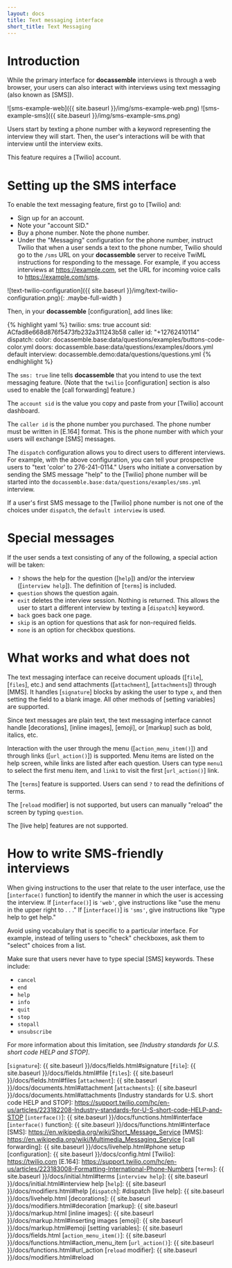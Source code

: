 ```yaml
---
layout: docs
title: Text messaging interface
short_title: Text Messaging
---
```


# Introduction

While the primary interface for **docassemble** interviews is through
a web browser, your users can also interact with interviews using text
messaging (also known as [SMS]).

![sms-example-web]({{ site.baseurl }}/img/sms-example-web.png)
![sms-example-sms]({{ site.baseurl }}/img/sms-example-sms.png)

Users start by texting a phone number with a keyword representing the
interview they will start.  Then, the user's interactions will be with
that interview until the interview exits.

This feature requires a [Twilio] account.

# <a name="sms setup"></a>Setting up the SMS interface

To enable the text messaging feature, first go to [Twilio] and:

* Sign up for an account.
* Note your "account SID."
* Buy a phone number.  Note the phone number.
* Under the "Messaging" configuration for the phone number, instruct
  Twilio that when a user sends a text to the phone number, Twilio should go to
  the `/sms` URL on your **docassemble** server to receive TwiML
  instructions for responding to the message.  For example, if you access
  interviews at https://example.com, set the URL for incoming voice
  calls to https://example.com/sms.

![text-twilio-configuration]({{ site.baseurl }}/img/text-twilio-configuration.png){: .maybe-full-width }

Then, in your **docassemble** [configuration], add lines like:

{% highlight yaml %}
twilio:
  sms: true
  account sid: ACfad8e668d876f5473fb232a311243b58
  caller id: "+12762410114"
  dispatch:
    color: docassemble.base:data/questions/examples/buttons-code-color.yml
    doors: docassemble.base:data/questions/examples/doors.yml
  default interview: docassemble.demo:data/questions/questions.yml
{% endhighlight %}

The `sms: true` line tells **docassemble** that you intend to use the
text messaging feature.  (Note that the `twilio` [configuration]
section is also used to enable the [call forwarding] feature.)

The `account sid` is the value you copy and paste from your [Twilio]
account dashboard.

The `caller id` is the phone number you purchased.  The phone number
must be written in [E.164] format.  This is the phone number with
which your users will exchange [SMS] messages.

<a name="dispatch"></a>The `dispatch` configuration allows you to
direct users to different interviews.  For example, with the above
configuration, you can tell your prospective users to "text 'color' to
276-241-0114."  Users who initiate a conversation by sending the SMS
message "help" to the [Twilio] phone number will be started into the
`docassemble.base:data/questions/examples/sms.yml` interview.

If a user's first SMS message to the [Twilio] phone number is not one
of the choices under `dispatch`, the `default interview` is used.

# Special messages

If the user sends a text consisting of any of the following, a special
action will be taken:

* `?` shows the help for the question ([`help`]) and/or the interview
([`interview help`]).  The definition of [`terms`] is included.
* `question` shows the question again.
* `exit` deletes the interview session.  Nothing is returned.  This
  allows the user to start a different interview by texting a
  [`dispatch`] keyword.
* `back` goes back one page.
* `skip` is an option for questions that ask for non-required fields.
* `none` is an option for checkbox questions.

# What works and what does not

The text messaging interface can receive document uploads ([`file`],
[`files`], etc.) and send attachments ([`attachment`],
[`attachments`]) through [MMS].  It handles [`signature`] blocks by
asking the user to type `x`, and then setting the field to a blank
image.  All other methods of [setting variables] are supported.

Since text messages are plain text, the text messaging interface
cannot handle [decorations], [inline images], [emoji], or [markup]
such as bold, italics, etc.

Interaction with the user through the menu ([`action_menu_item()`])
and through links ([`url_action()`]) is supported.  Menu items are
listed on the help screen, while links are listed after each question.
Users can type `menu1` to select the first menu item, and `link1` to
visit the first [`url_action()`] link.

The [`terms`] feature is supported.  Users can send `?` to read the
definitions of terms.

The [`reload` modifier] is not supported, but users can manually
"reload" the screen by typing `question`.

The [live help] features are not supported.

# How to write SMS-friendly interviews

When giving instructions to the user that relate to the user
interface, use the [`interface()` function] to identify the manner in
which the user is accessing the interview.  If [`interface()`] is
`'web'`, give instructions like "use the menu in the upper right to
. . ."  If [`interface()`] is `'sms'`, give instructions like "type
help to get help."

Avoid using vocabulary that is specific to a particular interface.
For example, instead of telling users to "check" checkboxes, ask them
to "select" choices from a list.

Make sure that users never have to type special [SMS] keywords.  These
include:

* `cancel`
* `end`
* `help`
* `info`
* `quit`
* `stop`
* `stopall`
* `unsubscribe`

For more information about this limitation, see
_[Industry standards for U.S. short code HELP and STOP]_.

[`signature`]: {{ site.baseurl }}/docs/fields.html#signature
[`file`]: {{ site.baseurl }}/docs/fields.html#file
[`files`]: {{ site.baseurl }}/docs/fields.html#files
[`attachment`]: {{ site.baseurl }}/docs/documents.html#attachment
[`attachments`]: {{ site.baseurl }}/docs/documents.html#attachments
[Industry standards for U.S. short code HELP and STOP]: https://support.twilio.com/hc/en-us/articles/223182208-Industry-standards-for-U-S-short-code-HELP-and-STOP
[`interface()`]: {{ site.baseurl }}/docs/functions.html#interface
[`interface()` function]: {{ site.baseurl }}/docs/functions.html#interface
[SMS]: https://en.wikipedia.org/wiki/Short_Message_Service
[MMS]: https://en.wikipedia.org/wiki/Multimedia_Messaging_Service
[call forwarding]: {{ site.baseurl }}/docs/livehelp.html#phone setup
[configuration]: {{ site.baseurl }}/docs/config.html
[Twilio]: https://twilio.com
[E.164]: https://support.twilio.com/hc/en-us/articles/223183008-Formatting-International-Phone-Numbers
[`terms`]: {{ site.baseurl }}/docs/initial.html#terms
[`interview help`]: {{ site.baseurl }}/docs/initial.html#interview help
[`help`]: {{ site.baseurl }}/docs/modifiers.html#help
[`dispatch`]: #dispatch
[live help]: {{ site.baseurl }}/docs/livehelp.html
[decorations]: {{ site.baseurl }}/docs/modifiers.html#decoration
[markup]: {{ site.baseurl }}/docs/markup.html
[inline images]: {{ site.baseurl }}/docs/markup.html#inserting images
[emoji]: {{ site.baseurl }}/docs/markup.html#emoji
[setting variables]: {{ site.baseurl }}/docs/fields.html
[`action_menu_item()`]: {{ site.baseurl }}/docs/functions.html#action_menu_item
[`url_action()`]: {{ site.baseurl }}/docs/functions.html#url_action
[`reload` modifier]: {{ site.baseurl }}/docs/modifiers.html#reload
